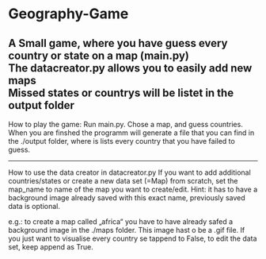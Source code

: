 # Geography-Game
A Small game, where you have guess every country or state on a map (main.py) <br />
The datacreator.py allows you to easily add new maps <br />
Missed states or countrys will be listet in the output folder <br />
----------

How to play the game:
Run main.py.
Chose a map, and guess countries.
When you are finshed the programm will generate a file that you can find in the ./output folder, where is lists every country that you have failed to guess.

----------
How to use the data creator in datacreator.py
If you want to add additional countries/states or create a new data set (=Map) from scratch, set the map_name to name of the map you want to create/edit.
Hint: it has to have a background image already saved with this exact name, previously saved data is optional.

e.g.:
to create a map called „africa“ you have to have already safed a background image in the ./maps folder. This image hast o be a .gif file. If you just want to visualise every country se tappend to False, to edit the data set, keep append as True.
